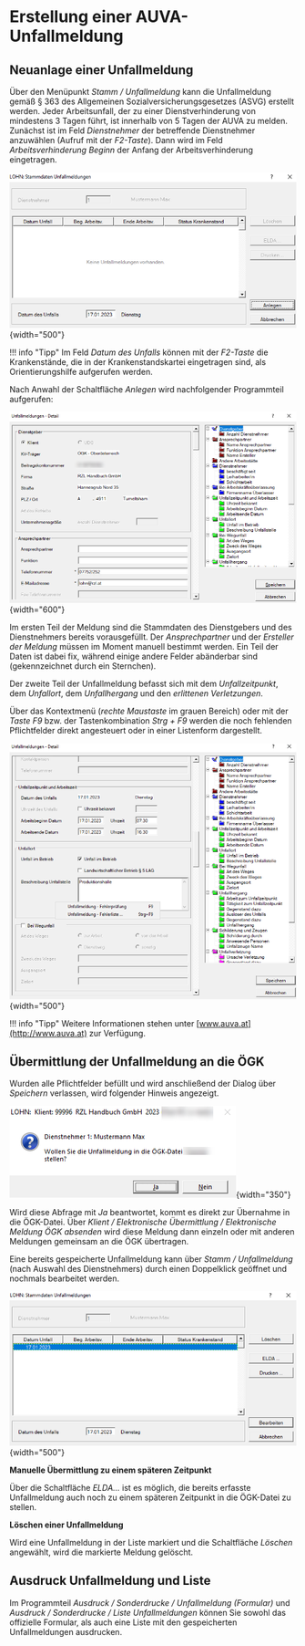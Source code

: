 # Erstellung einer AUVA-Unfallmeldung

## Neuanlage einer Unfallmeldung

Über den Menüpunkt *Stamm / Unfallmeldung* kann die Unfallmeldung gemäß § 363 des Allgemeinen Sozialversicherungsgesetzes (ASVG) erstellt werden. Jeder Arbeitsunfall, der zu einer Dienstverhinderung von mindestens 3 Tagen führt, ist innerhalb von 5 Tagen der AUVA zu melden. Zunächst ist im Feld *Dienstnehmer* der betreffende Dienstnehmer anzuwählen (Aufruf mit der *F2-Taste*). Dann wird im Feld *Arbeitsverhinderung Beginn* der Anfang der Arbeitsverhinderung eingetragen.

![Image](<img/image352.png>){width="500"}

!!! info "Tipp"
    Im Feld *Datum des Unfalls* können mit der *F2-Taste* die Krankenstände, die in der Krankenstandskartei eingetragen sind, als Orientierungshilfe aufgerufen werden.

Nach Anwahl der Schaltfläche *Anlegen* wird nachfolgender Programmteil aufgerufen:

![Image](<img/image353.png>){width="600"}

Im ersten Teil der Meldung sind die Stammdaten des Dienstgebers und des Dienstnehmers bereits vorausgefüllt. Der *Ansprechpartner* und der *Ersteller der Meldung* müssen im Moment manuell bestimmt werden. Ein Teil der Daten ist dabei fix, während einige andere Felder abänderbar sind (gekennzeichnet durch ein Sternchen).

Der zweite Teil der Unfallmeldung befasst sich mit dem *Unfallzeitpunkt*, dem *Unfallort*, dem *Unfallhergang* und den *erlittenen Verletzungen*.

Über das Kontextmenü (*rechte Maustaste* im grauen Bereich) oder mit der *Taste F9* bzw. der Tastenkombination *Strg + F9* werden die noch fehlenden Pflichtfelder direkt angesteuert oder in einer Listenform dargestellt.

![Image](<img/image354.png>){width="500"}

!!! info "Tipp"
    Weitere Informationen stehen unter [www.auva.at](http://www.auva.at) zur Verfügung.

## Übermittlung der Unfallmeldung an die ÖGK

Wurden alle Pflichtfelder befüllt und wird anschließend der Dialog über *Speichern* verlassen, wird folgender Hinweis angezeigt.

![Image](<img/image355.png>){width="350"}

Wird diese Abfrage mit *Ja* beantwortet, kommt es direkt zur Übernahme in die ÖGK-Datei. Über *Klient / Elektronische Übermittlung / Elektronische Meldung ÖGK absenden* wird diese Meldung dann einzeln oder mit anderen Meldungen gemeinsam an die ÖGK übertragen.

Eine bereits gespeicherte Unfallmeldung kann über *Stamm / Unfallmeldung* (nach Auswahl des Dienstnehmers) durch einen Doppelklick geöffnet und nochmals bearbeitet werden.

![Image](<img/image356.png>){width="500"}

**Manuelle Übermittlung zu einem späteren Zeitpunkt**

Über die Schaltfläche *ELDA…* ist es möglich, die bereits erfasste Unfallmeldung auch noch zu einem späteren Zeitpunkt in die ÖGK-Datei zu stellen.

**Löschen einer Unfallmeldung**

Wird eine Unfallmeldung in der Liste markiert und die Schaltfläche *Löschen* angewählt, wird die markierte Meldung gelöscht.

## Ausdruck Unfallmeldung und Liste

Im Programmteil *Ausdruck / Sonderdrucke / Unfallmeldung (Formular)* und *Ausdruck / Sonderdrucke / Liste Unfallmeldungen* können Sie sowohl das offizielle Formular, als auch eine Liste mit den gespeicherten Unfallmeldungen ausdrucken.